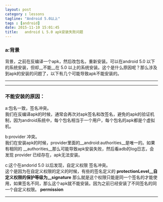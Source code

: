```yaml
---
layout: post
category : lessons
tagline: "Android 5.0以上"
tags : [android]
date: 2015-11-10 15:01:45
title:   android L 5.0 apk安装失败问题
---
```



### a:背景   
背景，之前在反编译一个apk，然后改包名，重新安装。可以在android 5.0 以下的系统安装，但却__不能__在 5.0 以上的系统安装。这个是什么原因呢？那么涉及到apk的安装的问题了，以下有几个可能导致apk不能安装的。  

---   
   
  
   
---   
   
### 不能安装的原因：   
a:包名一致，签名冲突。     
我们在反编译apk的时候，通常会再次对apk签名和改签名，避免的apk的验证机制，因为android系统中，每个包名相当于一个用户，每个包名的apk都是个虚拟机。   
   
b:provider 冲突。    
我们在安装apk的时候，provider里面的__android:authorities__是唯一的。如果有相同的 __authorities__那么可能导致apk安装失败，然后看adb的log日志，会发现 provider 已经存在，apk无法安装。   
   
c:这个在andorid 5.0 以后发现，自定义权限 签名冲突。    
这个是因为在自定义权限的定义的时候，有些的签名定义的 __protectionLevel__自定义权限的保护等级为__signature__ 那么就是这个权限只能是同一个签名的才能使用，如果签名不同，那么这个apk就不能安装。因为之前已经安装了不同签名的同一个自定义权限。   __permission__   

   
---   
 

